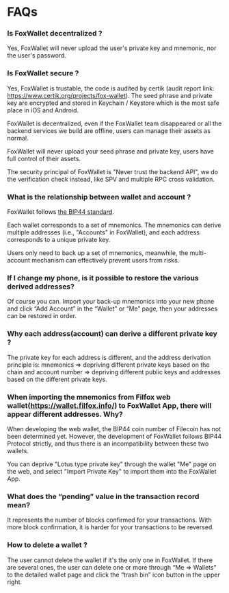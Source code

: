 # FAQs

### Is FoxWallet decentralized ?
Yes, FoxWallet will never upload the user's private key and mnemonic, nor the user's password.

### Is FoxWallet secure ?
Yes, FoxWallet is trustable, the code is audited by certik (audit report link: https://www.certik.org/projects/fox-wallet). The seed phrase and private key are encrypted and stored in Keychain / Keystore which is the most safe place in iOS and Android. 

FoxWallet is decentralized, even if the FoxWallet team disappeared or all the backend services we build are offline, users can manage their assets as normal.

FoxWallet will never upload your seed phrase and private key, users have full control of their assets.

The security principal of FoxWallet is "Never trust the backend API", we do the verification check instead, like SPV and multiple RPC cross validation.

### What is the relationship between wallet and account ?
FoxWallet follows [the BIP44 standard](https://github.com/bitcoin/bips/blob/master/bip-0044.mediawiki). 

Each wallet corresponds to a set of mnemonics. The mnemonics can derive multiple addresses (i.e., "Accounts" in FoxWallet), and each address corresponds to a unique private key. 

Users only need to back up a set of mnemonics, meanwhile, the multi-account mechanism can effectively prevent users from risks. 

### If I change my phone, is it possible to restore the various derived addresses?
Of course you can. Import your back-up mnemonics into your new phone and click “Add Account” in the “Wallet” or “Me” page, then your addresses can be restored in order.

### Why each address(account) can derive a different private key ?
The private key for each address is different, and the address derivation principle is: mnemonics => depriving different private keys based on the chain and account number => depriving different public keys and addresses based on the different private keys.

### When importing the mnemonics from Filfox web wallet(https://wallet.filfox.info/) to FoxWallet App, there will appear different addresses. Why?
When developing the web wallet, the BIP44 coin number of Filecoin has not been determined yet. However, the development of FoxWallet follows BIP44 Protocol strictly, and thus there is an incompatibility between these two wallets.

You can deprive "Lotus type private key" through the wallet "Me" page on the web, and select "Import Private Key" to import them into the FoxWallet App.

### What does the “pending” value in the transaction record mean?
It represents the number of blocks confirmed for your transactions. With more block confirmation, it is harder for your transactions to be reversed.

### How to delete a wallet ?
The user cannot delete the wallet if it's the only one in FoxWallet. If there are several ones, the user can delete one or more through “Me => Wallets” to the detailed wallet page and click the “trash bin” icon button in the upper right. 





